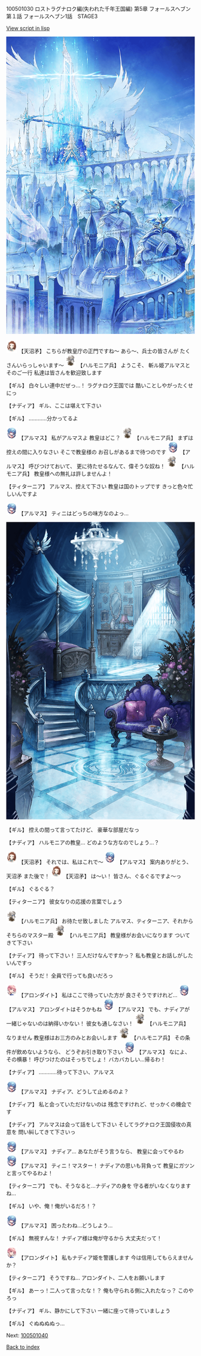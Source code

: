 100501030 ロストラグナロク編(失われた千年王国編) 第5章 フォールスヘブン 第１話 フォールスヘブン1話　STAGE3

[View script in lisp](../scripts/100501030.txt)

![angel_world.png](../images/backgrounds/angel_world.png)

<img src="../images/units/3300411.png" alt="3300411.png" height="34"/>
【天沼矛】
こちらが教皇庁の正門ですね～
あら～、兵士の皆さんが
たくさんいらっしゃいます～

<img src="../images/units/3810001.png" alt="3810001.png" height="34"/>
【ハルモニア兵】
ようこそ、
斬ル姫アルマスとそのご一行
私達は皆さんを歓迎致します

【ギル】
白々しい連中だぜっ…！
ラグナロク王国では
酷いことしやがったくせにっ

【ナディア】
ギル、ここは堪えて下さい

【ギル】
…………分かってるよ

<img src="../images/units/3103811.png" alt="3103811.png" height="34"/>
【アルマス】
私がアルマスよ
教皇はどこ？

<img src="../images/units/3810001.png" alt="3810001.png" height="34"/>
【ハルモニア兵】
まずは控えの間に入りなさい
そこで教皇様の
お召しがあるまで待つのです

<img src="../images/units/3103811.png" alt="3103811.png" height="34"/>
【アルマス】
呼びつけておいて、
更に待たせるなんて、偉そうな奴ね！

<img src="../images/units/3810001.png" alt="3810001.png" height="34"/>
【ハルモニア兵】
教皇様への無礼は許しませんよ！

【ティターニア】
アルマス、控えて下さい
教皇は国のトップです
きっと色々忙しいんですよ

<img src="../images/units/3103811.png" alt="3103811.png" height="34"/>
【アルマス】
ティニはどっちの味方なのよっ…

![400_angel_castle_room.png](../images/backgrounds/400_angel_castle_room.png)

【ギル】
控えの間って言ってたけど、
豪華な部屋だなっ

【ナディア】
ハルモニアの教皇…
どのような方なのでしょう…？

<img src="../images/units/3300411.png" alt="3300411.png" height="34"/>
【天沼矛】
それでは、私はこれで～

<img src="../images/units/3103811.png" alt="3103811.png" height="34"/>
【アルマス】
案内ありがとう、天沼矛
また後で！

<img src="../images/units/3300411.png" alt="3300411.png" height="34"/>
【天沼矛】
は～い！
皆さん、ぐるぐるですよ～っ

【ギル】
ぐるぐる？

【ティターニア】
彼女なりの応援の言葉でしょう

<img src="../images/units/3810001.png" alt="3810001.png" height="34"/>
【ハルモニア兵】
お待たせ致しました
アルマス、ティターニア、それから
そちらのマスター殿

<img src="../images/units/3810001.png" alt="3810001.png" height="34"/>
【ハルモニア兵】
教皇様がお会いになります
ついてきて下さい

【ナディア】
待って下さい！
三人だけなんですかっ？
私も教皇とお話しがしたいんですっ

【ギル】
そうだ！
全員で行っても良いだろっ

<img src="../images/units/3100711.png" alt="3100711.png" height="34"/>
【アロンダイト】
私はここで待っていた方が
良さそうですけれど…

<img src="../images/units/3103811.png" alt="3103811.png" height="34"/>
【アルマス】
アロンダイトはそうかもね

<img src="../images/units/3103811.png" alt="3103811.png" height="34"/>
【アルマス】
でも、ナディアが
一緒じゃないのは納得いかない！
彼女も通しなさい！

<img src="../images/units/3810001.png" alt="3810001.png" height="34"/>
【ハルモニア兵】
なりません
教皇様はお三方のみとお会いします

<img src="../images/units/3810001.png" alt="3810001.png" height="34"/>
【ハルモニア兵】
その条件が飲めないようなら、
どうぞお引き取り下さい

<img src="../images/units/3103811.png" alt="3103811.png" height="34"/>
【アルマス】
なによ、その横暴！
呼びつけたのはそっちでしょ！
バカバカしい…帰るわ！

【ナディア】
…………待って下さい、アルマス

<img src="../images/units/3103811.png" alt="3103811.png" height="34"/>
【アルマス】
ナディア、どうして止めるのよ？

【ナディア】
私と会っていただけないのは
残念ですけれど、せっかくの機会です

【ナディア】
アルマスは会って話をして下さい
そしてラグナロク王国侵攻の真意を
問い糾してきて下さいっ

<img src="../images/units/3103811.png" alt="3103811.png" height="34"/>
【アルマス】
ナディア…
あなたがそう言うなら、
教皇に会ってやるわ

<img src="../images/units/3103811.png" alt="3103811.png" height="34"/>
【アルマス】
ティニ！マスター！
ナディアの思いも背負って
教皇にガツンと言ってやるわよ！

【ティターニア】
でも、そうなると…ナディアの身を
守る者がいなくなりますね…

【ギル】
いや、俺！俺がいるだろ！？

<img src="../images/units/3103811.png" alt="3103811.png" height="34"/>
【アルマス】
困ったわね…どうしよう…

【ギル】
無視すんな！
ナディア様は俺が守るから
大丈夫だって！

<img src="../images/units/3100711.png" alt="3100711.png" height="34"/>
【アロンダイト】
私もナディア姫を警護します
今は信用してもらえませんか？

【ティターニア】
そうですね…
アロンダイト、二人をお願いします

【ギル】
あーっ！二人って言ったな！？
俺も守られる側に入れたなっ？
このやろっ

【ナディア】
ギル、静かにして下さい
一緒に座って待っていましょう

【ギル】
ぐぬぬぬぬっ…


Next: [100501040](100501040.md)

[Back to index](index.md)
